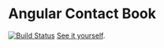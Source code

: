 # Angular Contact Book
[![Build Status](https://travis-ci.org/sudodoki/angular-contact-book.svg)](https://travis-ci.org/sudodoki/angular-contact-book)
[See it yourself](sudodoki.github.io/angular-contact-book).